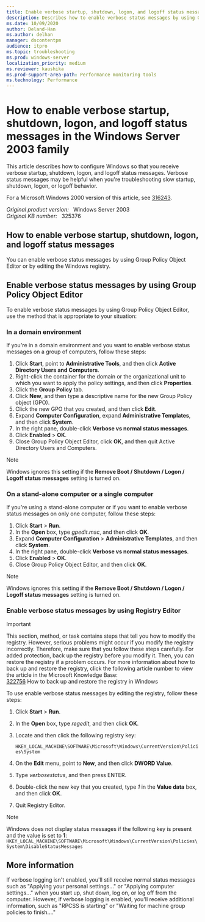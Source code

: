 ```yaml
---
title: Enable verbose startup, shutdown, logon, and logoff status messages in Windows Server 2003
description: Describes how to enable verbose status messages by using Group Policy Object Editor or by editing the Windows registry.
ms.date: 10/09/2020
author: Deland-Han
ms.author: delhan
manager: dscontentpm
audience: itpro
ms.topic: troubleshooting
ms.prod: windows-server
localization_priority: medium
ms.reviewer: kaushika
ms.prod-support-area-path: Performance monitoring tools
ms.technology: Performance
---
```

# How to enable verbose startup, shutdown, logon, and logoff status messages in the Windows Server 2003 family  

This article describes how to configure Windows so that you receive verbose startup, shutdown, logon, and logoff status messages. Verbose status messages may be helpful when you're troubleshooting slow startup, shutdown, logon, or logoff behavior.

For a Microsoft Windows 2000 version of this article, see [316243](https://support.microsoft.com/help/316243).  

_Original product version:_ &nbsp; Windows Server 2003  
_Original KB number:_ &nbsp; 325376

## How to enable verbose startup, shutdown, logon, and logoff status messages

You can enable verbose status messages by using Group Policy Object Editor or by editing the Windows registry.

## Enable verbose status messages by using Group Policy Object Editor

To enable verbose status messages by using Group Policy Object Editor, use the method that is appropriate to your situation:

### In a domain environment

If you're in a domain environment and you want to enable verbose status messages on a group of computers, follow these steps:

1. Click **Start**, point to **Administrative Tools**, and then click **Active Directory Users and Computers**.
2. Right-click the container for the domain or the organizational unit to which you want to apply the policy settings, and then click **Properties**.
3. Click the **Group Policy** tab.
4. Click **New**, and then type a descriptive name for the new Group Policy object (GPO).
5. Click the new GPO that you created, and then click **Edit**.
6. Expand **Computer Configuration**, expand **Administrative Templates**, and then click **System**.
7. In the right pane, double-click **Verbose vs normal status messages**.
8. Click **Enabled** > **OK**.
9. Close Group Policy Object Editor, click **OK**, and then quit Active Directory Users and Computers.

> [!NOTE]
> Windows ignores this setting if the **Remove Boot / Shutdown / Logon / Logoff status messages** setting is turned on.

### On a stand-alone computer or a single computer

If you're using a stand-alone computer or if you want to enable verbose status messages on only one computer, follow these steps:

1. Click **Start** > **Run**.
2. In the **Open** box, type *gpedit.msc*, and then click **OK**.
3. Expand **Computer Configuration** > **Administrative Templates**, and then click **System**.
4. In the right pane, double-click **Verbose vs normal status messages**.
5. Click **Enabled** > **OK**.
6. Close Group Policy Object Editor, and then click **OK**.

> [!NOTE]
> Windows ignores this setting if the **Remove Boot / Shutdown / Logon / Logoff status messages** setting is turned on.

### Enable verbose status messages by using Registry Editor

> [!IMPORTANT]
> This section, method, or task contains steps that tell you how to modify the registry. However, serious problems might occur if you modify the registry incorrectly. Therefore, make sure that you follow these steps carefully. For added protection, back up the registry before you modify it. Then, you can restore the registry if a problem occurs. For more information about how to back up and restore the registry, click the following article number to view the article in the Microsoft Knowledge Base:  
[322756](https://support.microsoft.com/help/322756) How to back up and restore the registry in Windows  

To use enable verbose status messages by editing the registry, follow these steps:

1. Click **Start** > **Run**.
2. In the **Open** box, type *regedit*, and then click **OK**.
3. Locate and then click the following registry key:

    `HKEY_LOCAL_MACHINE\SOFTWARE\Microsoft\Windows\CurrentVersion\Policies\System`
4. On the **Edit** menu, point to **New**, and then click **DWORD Value**.
5. Type *verbosestatus*, and then press ENTER.
6. Double-click the new key that you created, type *1* in the **Value data** box, and then click **OK**.
7. Quit Registry Editor.

> [!NOTE]
> Windows does not display status messages if the following key is present and the value is set to **1**:  
`HKEY_LOCAL_MACHINE\SOFTWARE\Microsoft\Windows\CurrentVersion\Policies\System\DisableStatusMessages`

## More information

If verbose logging isn't enabled, you'll still receive normal status messages such as "Applying your personal settings..." or "Applying computer settings..." when you start up, shut down, log on, or log off from the computer. However, if verbose logging is enabled, you'll receive additional information, such as "RPCSS is starting" or "Waiting for machine group policies to finish...."
